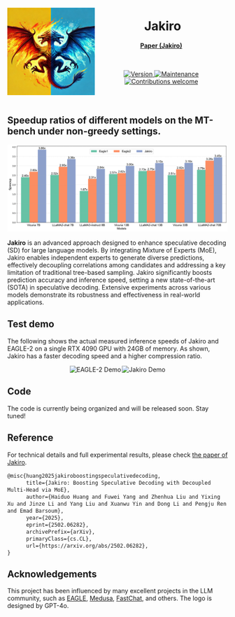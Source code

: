 <img src="figs/jakiro.webp" alt="Jakiro" width="200" align="left"><div align="center"><h1>&nbsp;Jakiro</h1></div>

<p align="center">
<a href="https://arxiv.org/pdf/"><b>Paper (Jakiro)</b></a>
</p>

<div style="height:20px;"></div>

<p align="center">
  <a href="https://https://github.com/haiduo/Jakiro">
    <img src="https://img.shields.io/badge/Version-v1.0.0-orange.svg" alt="Version">
  </a>
  <a href="https://https://github.com/haiduo/Jakiro/issues">
    <img src="https://img.shields.io/badge/Maintained%3F-yes-green.svg" alt="Maintenance">
  </a>
  <a href="https://https://github.com/haiduo/Jakiro">
    <img src="https://img.shields.io/badge/Contributions-welcome-brightgreen.svg?style=flat" alt="Contributions welcome">
  </a>
</p>

<div style="height:25px;"></div>

## Speedup ratios of different models on the MT-bench under non-greedy settings.

<p align="center">
  <img src="./figs/A100-40G_MTbench_S_Comparison_Temperature_1.png" alt="benchmark" width="900">
</p>

**Jakiro** is an advanced approach designed to enhance speculative decoding (SD) for large language models. By integrating Mixture of Experts (MoE), Jakiro enables independent experts to generate diverse predictions, effectively decoupling correlations among candidates and addressing a key limitation of traditional tree-based sampling. Jakiro significantly boosts prediction accuracy and inference speed, setting a new state-of-the-art (SOTA) in speculative decoding. Extensive experiments across various models demonstrate its robustness and effectiveness in real-world applications.

## Test demo
The following shows the actual measured inference speeds of Jakiro and EAGLE-2 on a single RTX 4090 GPU with 24GB of memory. As shown, Jakiro has a faster decoding speed and a higher compression ratio.

<div align="center" style="display: flex; justify-content: center;">
  <img src="./figs/eagle2.gif" alt="EAGLE-2 Demo" style="max-width: 49.5%; height: auto; margin-right: 1px;">
  <img src="./figs/jakiro.gif" alt="Jakiro Demo" style="max-width: 49.5%; height: auto; margin-left: 1px;">
</div>

## Code
The code is currently being organized and will be released soon. Stay tuned!

## Reference
For technical details and full experimental results, please check [the paper of Jakiro](https://arxiv.org/abs/2502.06282).
```
@misc{huang2025jakiroboostingspeculativedecoding,
      title={Jakiro: Boosting Speculative Decoding with Decoupled Multi-Head via MoE}, 
      author={Haiduo Huang and Fuwei Yang and Zhenhua Liu and Yixing Xu and Jinze Li and Yang Liu and Xuanwu Yin and Dong Li and Pengju Ren and Emad Barsoum},
      year={2025},
      eprint={2502.06282},
      archivePrefix={arXiv},
      primaryClass={cs.CL},
      url={https://arxiv.org/abs/2502.06282}, 
}
```

## Acknowledgements

This project has been influenced by many excellent projects in the LLM community, such as [EAGLE](https://github.com/SafeAILab/EAGLE), [Medusa](https://github.com/FasterDecoding/Medusa), [FastChat](https://github.com/lm-sys/FastChat), and others. The logo is designed by GPT-4o.